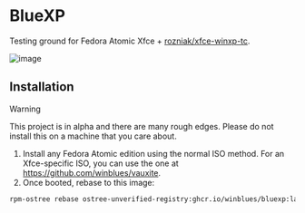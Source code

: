 # BlueXP

Testing ground for Fedora Atomic Xfce + [rozniak/xfce-winxp-tc](https://github.com/rozniak/xfce-winxp-tc).

![image](https://github.com/user-attachments/assets/67f17db7-629d-4abd-8b98-d517382357e5)

## Installation

> [!WARNING]  
> This project is in alpha and there are many rough edges. Please do not install this on a machine that you care about.

1. Install any Fedora Atomic edition using the normal ISO method. For an Xfce-specific ISO, you can use the one at https://github.com/winblues/vauxite.
2. Once booted, rebase to this image:
```bash
rpm-ostree rebase ostree-unverified-registry:ghcr.io/winblues/bluexp:latest
```
